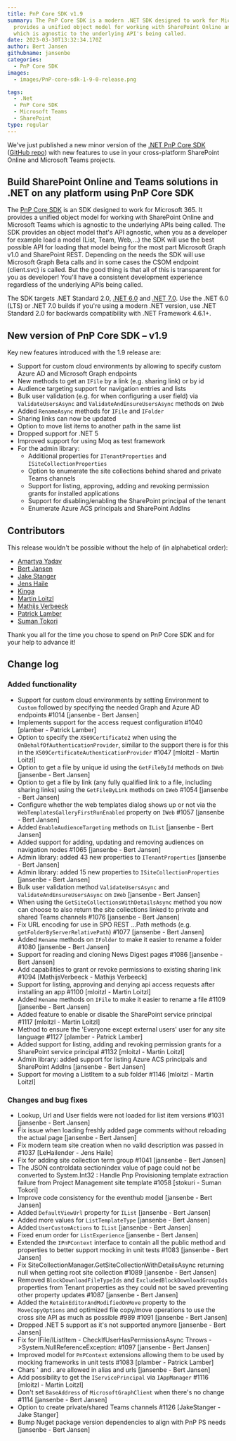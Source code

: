 ```yaml
---
title: PnP Core SDK v1.9
summary: The PnP Core SDK is a modern .NET SDK designed to work for Microsoft 365. It
  provides a unified object model for working with SharePoint Online and Teams
  which is agnostic to the underlying API's being called.
date: 2023-03-30T13:32:34.170Z
author: Bert Jansen
githubname: jansenbe
categories:
  - PnP Core SDK
images:
  - images/PnP-core-sdk-1-9-0-release.png

tags:
  - .Net
  - PnP Core SDK
  - Microsoft Teams
  - SharePoint
type: regular
---
```


We've just published a new minor version of the [.NET PnP Core SDK](https://aka.ms/pnp/coresdk/docs) ([GitHub repo](https://aka.ms/pnp/coresdk)) with new features to use in your cross-platform SharePoint Online and Microsoft Teams projects.

## Build SharePoint Online and Teams solutions in .NET on any platform using PnP Core SDK

The [PnP Core SDK](https://aka.ms/pnp/coresdk/docs) is an SDK designed to work for Microsoft 365. It provides a unified object model for working with SharePoint Online and Microsoft Teams which is agnostic to the underlying APIs being called. The SDK provides an object model that's API agnostic, when you as a developer for example load a model (List, Team, Web,...) the SDK will use the best possible API for loading that model being for the most part Microsoft Graph v1.0 and SharePoint REST. Depending on the needs the SDK will use Microsoft Graph Beta calls and in some cases the CSOM endpoint (client.svc) is called. But the good thing is that all of this is transparent for you as developer! You'll have a consistent development experience regardless of the underlying APIs being called.

The SDK targets .NET Standard 2.0, [.NET 6.0](https://devblogs.microsoft.com/dotnet/announcing-net-6/) and [.NET 7.0](https://devblogs.microsoft.com/dotnet/announcing-dotnet-7/). Use the .NET 6.0 (LTS) or .NET 7.0 builds if you're using a modern .NET version, use .NET Standard 2.0 for backwards compatibility with .NET Framework 4.6.1+.

## New version of PnP Core SDK – v1.9

Key new features introduced with the 1.9 release are:

- Support for custom cloud environments by allowing to specify custom Azure AD and Microsoft Graph endpoints
- New methods to get an `IFile` by a link (e.g. sharing link) or by id
- Audience targeting support for navigation entries and lists
- Bulk user validation (e.g. for when configuring a user field) via `ValidateUsersAsync` and `ValidateAndEnsureUsersAsync` methods on `IWeb`
- Added `RenameAsync` methods for `IFile` and `IFolder`
- Sharing links can now be updated
- Option to move list items to another path in the same list
- Dropped support for .NET 5
- Improved support for using Moq as test framework
- For the admin library:
  - Additional properties for `ITenantProperties` and `ISiteCollectionProperties`
  - Option to enumerate the site collections behind shared and private Teams channels
  - Support for listing, approving, adding and revoking permission grants for installed applications
  - Support for disabling/enabling the SharePoint principal of the tenant
  - Enumerate Azure ACS principals and SharePoint AddIns

## Contributors

This release wouldn't be possible without the help of (in alphabetical order):

- [Amartya Yadav](https://github.com/amartyadav)
- [Bert Jansen](https://github.com/jansenbe)
- [Jake Stanger](https://github.com/JakeStanger)
- [Jens Haile](https://github.com/LeHailender)
- [Kinga](https://github.com/kkazala)
- [Martin Loitzl](https://github.com/mloitzl)
- [Mathijs Verbeeck](https://github.com/MathijsVerbeeck)
- [Patrick Lamber](https://github.com/plamber)
- [Suman Tokori](https://github.com/stokuri)

Thank you all for the time you chose to spend on PnP Core SDK and for your help to advance it!

## Change log

### Added functionality

- Support for custom cloud environments by setting Environment to `Custom` followed by specifying the needed Graph and Azure AD endpoints #1014 [jansenbe - Bert Jansen]
- Implements support for the access request configuration #1040 [plamber - Patrick Lamber]
- Option to specify the `X509Certificate2` when using the `OnBehalfOfAuthenticationProvider`, similar to the support there is for this in the `X509CertificateAuthenticationProvider` #1047 [mloitzl - Martin Loitzl]
- Option to get a file by unique id using the `GetFileById` methods on `IWeb` [jansenbe - Bert Jansen]
- Option to get a file by link (any fully qualified link to a file, including sharing links) using the `GetFileByLink` methods on `IWeb` #1054 [jansenbe - Bert Jansen]
- Configure whether the web templates dialog shows up or not via the `WebTemplatesGalleryFirstRunEnabled` property on `IWeb` #1057 [jansenbe - Bert Jansen]
- Added `EnableAudienceTargeting` methods on `IList` [jansenbe - Bert Jansen]
- Added support for adding, updating and removing audiences on navigation nodes #1065 [jansenbe - Bert Jansen]
- Admin library: added 43 new properties to `ITenantProperties` [jansenbe - Bert Jansen]
- Admin library: added 15 new properties to `ISiteCollectionProperties` [jansenbe - Bert Jansen]
- Bulk user validation method `ValidateUsersAsync` and `ValidateAndEnsureUsersAsync` on `IWeb` [jansenbe - Bert Jansen]
- When using the `GetSiteCollectionsWithDetailsAsync` method you now can choose to also return the site collections linked to private and shared Teams channels #1076 [jansenbe - Bert Jansen]
- Fix URL encoding for use in SPO REST ...Path methods (e.g. `getFolderByServerRelativePath`) #1077 [jansenbe - Bert Jansen]
- Added `Rename` methods on `IFolder` to make it easier to rename a folder #1080 [jansenbe - Bert Jansen]
- Support for reading and cloning News Digest pages #1086 [jansenbe - Bert Jansen]
- Add capabilities to grant or revoke permissions to existing sharing link #1094 [MathijsVerbeeck - Mathijs Verbeeck]
- Support for listing, approving and denying api access requests after installing an app #1100 [mloitzl - Martin Loitzl]
- Added `Rename` methods on `IFile` to make it easier to rename a file #1109 [jansenbe - Bert Jansen]
- Added feature to enable or disable the SharePoint service principal #1117 [mloitzl - Martin Loitzl]
- Method to ensure the 'Everyone except external users' user for any site language #1127 [plamber - Patrick Lamber] 
- Added support for listing, adding and revoking permission grants for a SharePoint service principal #1132 [mloitzl - Martin Loitzl]
- Admin library: added support for listing Azure ACS principals and SharePoint AddIns [jansenbe - Bert Jansen]
- Support for moving a ListItem to a sub folder #1146 [mloitzl - Martin Loitzl]

### Changes and bug fixes

- Lookup, Url and User fields were not loaded for list item versions #1031 [jansenbe - Bert Jansen]
- Fix issue when loading freshly added page comments without reloading the actual page [jansenbe - Bert Jansen]
- Fix modern team site creation when no valid description was passed in #1037 [LeHailender - Jens Haile]
- Fix for adding site collection term group #1041 [jansenbe - Bert Jansen]
- The JSON controldata sectionindex value of page could not be converted to System.Int32 : Handle Pnp Provisioning template extraction failure from Project Management site template #1058 [stokuri - Suman Tokori]
- Improve code consistency for the eventhub model [jansenbe - Bert Jansen]
- Added `DefaultViewUrl` property for `IList` [jansenbe - Bert Jansen]
- Added more values for `ListTemplateType` [jansenbe - Bert Jansen]
- Added `UserCustomActions` to `IList` [jansenbe - Bert Jansen]
- Fixed enum order for `ListExperience` [jansenbe - Bert Jansen]
- Extended the `IPnPContext` interface to contain all the public method and properties to better support mocking in unit tests #1083 [jansenbe - Bert Jansen]
- Fix SiteCollectionManager.GetSiteCollectionWithDetailsAsync returning null when getting root site collection #1089 [jansenbe - Bert Jansen]
- Removed `BlockDownloadFileTypeIds` and `ExcludedBlockDownloadGroupIds` properties from Tenant properties as they could not be saved preventing other property updates #1087 [jansenbe - Bert Jansen]
- Added the `RetainEditorAndModifiedOnMove` property to the `MoveCopyOptions` and optimized file copy/move operations to use the cross site API as much as possible #989 #1091 [jansenbe - Bert Jansen]
- Dropped .NET 5 support as it's not supported anymore [jansenbe - Bert Jansen]
- Fix for IFile/IListItem - CheckIfUserHasPermissionsAsync Throws ->System.NullReferenceException: #1097 [jansenbe - Bert Jansen]
- Improved model for `PnPContext` extensions allowing them to be used by mocking frameworks in unit tests #1083 [plamber - Patrick Lamber]
- Chars ' and . are allowed in alias and urls [jansenbe - Bert Jansen]
- Add possibility to get the `IServicePrincipal` via `IAppManager` #1116 [mloitzl - Martin Loitzl]
- Don't set `BaseAddress` of `MicrosoftGraphClient` when there's no change #1114 [jansenbe - Bert Jansen]
- Option to create private/shared Teams channels #1126 [JakeStanger - Jake Stanger]
- Bump Nuget package version dependencies to align with PnP PS needs [jansenbe - Bert Jansen]
